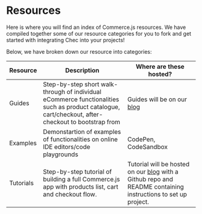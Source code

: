 # Resources

Here is where you will find an index of Commerce.js resources. We have compiled together some of our resource categories for you to fork and get started with integrating Chec into your projects!

Below, we have broken down our resource into categories:

| Resource   |      Description      |  Where are these hosted? |
|----------|-------------|------|
| Guides |  Step-by-step short walk-through of individual eCommerce functionalities such as product catalogue, cart/checkout, after-checkout to bootstrap from | Guides will be on our [blog](https://commercejs.com/blog/) |
| Examples |    Demonstartion of examples of functionalities on online IDE editors/code playgrounds   |   CodePen, CodeSandbox |
| Tutorials | Step-by-step tutorial of building a full Commerce.js app with products list, cart and checkout flow. | Tutorial will be hosted on our [blog](https://commercejs.com/blog/) with a Github repo and README containing instructions to set up project. |